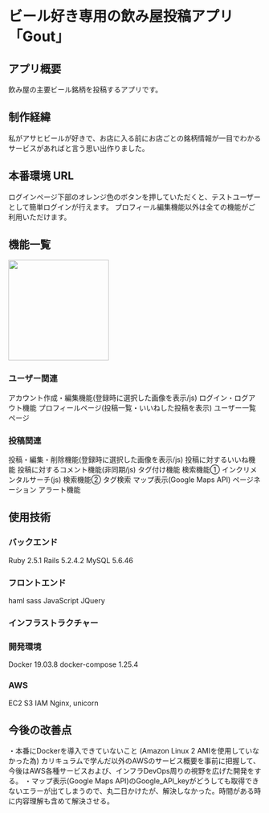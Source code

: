 # ビール好き専用の飲み屋投稿アプリ 「Gout」

## アプリ概要
  飲み屋の主要ビール銘柄を投稿するアプリです。

## 制作経緯
  私がアサヒビールが好きで、お店に入る前にお店ごとの銘柄情報が一目でわかるサービスがあればと言う思い出作りました。

## 本番環境 URL

  ログインページ下部のオレンジ色のボタンを押していただくと、テストユーザーとして簡単ログインが行えます。
  プロフィール編集機能以外は全ての機能がご利用いただけます。
## 機能一覧
<img src="https://github.com/kishidashota/gout/blob/master/rea1.png" width="200px">

### ユーザー関連
  アカウント作成・編集機能(登録時に選択した画像を表示/js)
  ログイン・ログアウト機能
  プロフィールページ(投稿一覧・いいねした投稿を表示)
  ユーザー一覧ページ
### 投稿関連
  投稿・編集・削除機能(登録時に選択した画像を表示/js)
  投稿に対するいいね機能
  投稿に対するコメント機能(非同期/js)
  タグ付け機能
  検索機能① インクリメンタルサーチ(js)
  検索機能② タグ検索
  マップ表示(Google Maps API)
  ページネーション 
  アラート機能

## 使用技術
### バックエンド
 Ruby 2.5.1
 Rails 5.2.4.2
 MySQL 5.6.46
### フロントエンド
  haml
  sass
  JavaScript
  JQuery
### インフラストラクチャー
### 開発環境
Docker 19.03.8
docker-compose  1.25.4
### AWS
EC2
S3
IAM
Nginx, unicorn

## 今後の改善点
・本番にDockerを導入できていないこと (Amazon Linux 2 AMIを使用していなかった為)
  カリキュラムで学んだ以外のAWSのサービス概要を事前に把握して、今後はAWS各種サービスおよび、インフラDevOps周りの視野を広げた開発をする。
・マップ表示(Google Maps API)のGoogle_API_keyがどうしても取得できないエラーが出てしまうので、丸二日かけたが、解決しなかった。時間がある時に内容理解も含めて解決させる。
